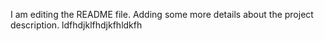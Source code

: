 I am editing the README file. Adding some more details about the project description.
ldfhdjklfhdjkfhldkfh
